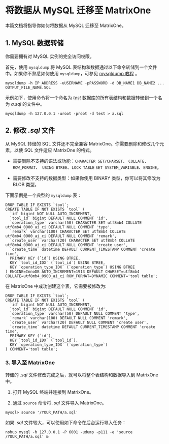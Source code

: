 # 将数据从 MySQL 迁移至 MatrixOne

本篇文档将指导你如何将数据从 MySQL 迁移至 MatrixOne。

## 1. MySQL 数据转储

你需要拥有对 MySQL 实例的完全访问权限。

首先，使用 `mysqldump` 将 MySQL 表结构和数据通过以下命令转储到一个文件中。如果你不熟悉如何使用 `mysqldump`，可参见 [mysqldump 教程](https://simplebackups.com/blog/the-complete-mysqldump-guide-with-examples/) 。

```
mysqldump -h IP_ADDRESS -uUSERNAME -pPASSWORD -d DB_NAME1 DB_NAME2 ... OUTPUT_FILE_NAME.SQL
```

示例如下，使用命令将一个命名为 *test* 数据库的所有表结构和数据转储到一个名为 *a.sql* 的文件中。

```
mysqldump -h 127.0.0.1 -uroot -proot -d test > a.sql
```

## 2. 修改 *.sql* 文件

从 MySQL 转储的 SQL 文件还不完全兼容 MatrixOne。你需要删除和修改几个元素，以使 SQL 文件适应 MatrixOne 的格式。

* 需要删除不支持的语法或功能：`CHARACTER SET/CHARSET`、 `COLLATE`、`ROW_FORMAT`、` USING BTREE`、`LOCK TABLE` `SET SYSTEM_VARIABLE`、`ENGINE`。

* 需要修改不支持的数据类型：如果你使用 BINARY 类型，你可以将其修改为 BLOB 类型。

下面示例是一个典型的 `mysqldump` 表：

```
DROP TABLE IF EXISTS `tool`;
CREATE TABLE IF NOT EXISTS `tool` (
  `id` bigint NOT NULL AUTO_INCREMENT,
  `tool_id` bigint DEFAULT NULL COMMENT 'id',
  `operation_type` varchar(50) CHARACTER SET utf8mb4 COLLATE utf8mb4_0900_ai_ci DEFAULT NULL COMMENT 'type',
  `remark` varchar(100) CHARACTER SET utf8mb4 COLLATE utf8mb4_0900_ai_ci DEFAULT NULL COMMENT 'remark',
  `create_user` varchar(20) CHARACTER SET utf8mb4 COLLATE utf8mb4_0900_ai_ci DEFAULT NULL COMMENT 'create user',
  `create_time` datetime DEFAULT CURRENT_TIMESTAMP COMMENT 'create time',
  PRIMARY KEY (`id`) USING BTREE,
  KEY `tool_id_IDX` (`tool_id`) USING BTREE,
  KEY `operation_type_IDX` (`operation_type`) USING BTREE
) ENGINE=InnoDB AUTO_INCREMENT=1913 DEFAULT CHARSET=utf8mb4 COLLATE=utf8mb4_0900_ai_ci ROW_FORMAT=DYNAMIC COMMENT='tool table';
```

在 MatrixOne 中成功创建这个表，它需要被修改为:

```
DROP TABLE IF EXISTS `tool`;
CREATE TABLE IF NOT EXISTS `tool` (
  `id` bigint NOT NULL AUTO_INCREMENT,
  `tool_id` bigint DEFAULT NULL COMMENT 'id',
  `operation_type` varchar(50) DEFAULT NULL COMMENT 'type',
  `remark` varchar(100) DEFAULT NULL COMMENT 'remark',
  `create_user` varchar(20) DEFAULT NULL COMMENT 'create user',
  `create_time` datetime DEFAULT CURRENT_TIMESTAMP COMMENT 'create time',
  PRIMARY KEY (`id`),
  KEY `tool_id_IDX` (`tool_id`),
  KEY `operation_type_IDX` (`operation_type`)
) COMMENT='tool table';
```

### 3. 导入至 MatrixOne

转储的 *.sql* 文件修改完成之后，就可以将整个表结构和数据导入到 MatrixOne 中。

1. 打开 MySQL 终端并连接到 MatrixOne。

2. 通过 `source` 命令将 *.sql* 文件导入 MatrixOne。

```
mysql> source '/YOUR_PATH/a.sql'
```

如果 *.sql* 文件较大，可以使用如下命令在后台运行导入任务：

```
nohup mysql -h 127.0.0.1 -P 6001 -udump -p111 -e 'source /YOUR_PATH/a.sql' &
```
